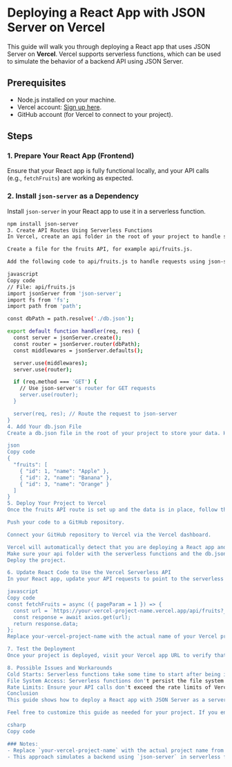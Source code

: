
# Deploying a React App with JSON Server on Vercel

This guide will walk you through deploying a React app that uses JSON Server on **Vercel**. Vercel supports serverless functions, which can be used to simulate the behavior of a backend API using JSON Server.

## Prerequisites

- Node.js installed on your machine.
- Vercel account: [Sign up here](https://vercel.com/signup).
- GitHub account (for Vercel to connect to your project).

## Steps

### 1. **Prepare Your React App (Frontend)**

Ensure that your React app is fully functional locally, and your API calls (e.g., `fetchFruits`) are working as expected.

### 2. **Install `json-server` as a Dependency**

Install `json-server` in your React app to use it in a serverless function.

```bash
npm install json-server
3. Create API Routes Using Serverless Functions
In Vercel, create an api folder in the root of your project to handle serverless API requests.

Create a file for the fruits API, for example api/fruits.js.

Add the following code to api/fruits.js to handle requests using json-server:

javascript
Copy code
// File: api/fruits.js
import jsonServer from 'json-server';
import fs from 'fs';
import path from 'path';

const dbPath = path.resolve('./db.json');

export default function handler(req, res) {
  const server = jsonServer.create();
  const router = jsonServer.router(dbPath);
  const middlewares = jsonServer.defaults();

  server.use(middlewares);
  server.use(router);

  if (req.method === 'GET') {
    // Use json-server's router for GET requests
    server.use(router);
  }

  server(req, res); // Route the request to json-server
}
4. Add Your db.json File
Create a db.json file in the root of your project to store your data. Here is an example of how the db.json might look:

json
Copy code
{
  "fruits": [
    { "id": 1, "name": "Apple" },
    { "id": 2, "name": "Banana" },
    { "id": 3, "name": "Orange" }
  ]
}
5. Deploy Your Project to Vercel
Once the fruits API route is set up and the data is in place, follow these steps to deploy your project to Vercel:

Push your code to a GitHub repository.

Connect your GitHub repository to Vercel via the Vercel dashboard.

Vercel will automatically detect that you are deploying a React app and will handle the deployment.
Make sure your api folder with the serverless functions and the db.json file is included in the repository.
Deploy the project.

6. Update React Code to Use the Vercel Serverless API
In your React app, update your API requests to point to the serverless functions on Vercel. For example:

javascript
Copy code
const fetchFruits = async ({ pageParam = 1 }) => {
  const url = `https://your-vercel-project-name.vercel.app/api/fruits?_page=${pageParam}&_per_page=5`;
  const response = await axios.get(url);
  return response.data;
};
Replace your-vercel-project-name with the actual name of your Vercel project.

7. Test the Deployment
Once your project is deployed, visit your Vercel app URL to verify that the frontend is fetching data correctly from the serverless API.

8. Possible Issues and Workarounds
Cold Starts: Serverless functions take some time to start after being idle. This might result in slight delays during API requests.
File System Access: Serverless functions don't persist the file system. The data in db.json won't be saved between invocations. You may want to use a persistent database (e.g., MongoDB, PostgreSQL) for production.
Rate Limits: Ensure your API calls don't exceed the rate limits of Vercel's serverless functions.
Conclusion
This guide shows how to deploy a React app with JSON Server as a serverless backend on Vercel. For more robust, production-ready backends, consider integrating a persistent database instead of using json-server.

Feel free to customize this guide as needed for your project. If you encounter any issues, check the Vercel documentation for troubleshooting: Vercel Docs.

csharp
Copy code

### Notes:
- Replace `your-vercel-project-name` with the actual project name from your Vercel dashboard when updating the URLs.
- This approach simulates a backend using `json-server` in serverless functions.